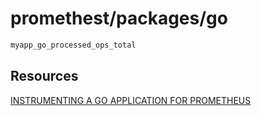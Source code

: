 # promethest/packages/go

```bash
myapp_go_processed_ops_total
```

## Resources

[INSTRUMENTING A GO APPLICATION FOR PROMETHEUS](https://prometheus.io/docs/guides/go-application/)
